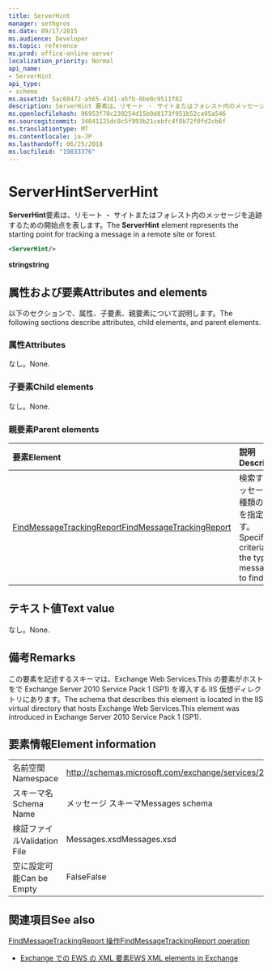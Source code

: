 ```yaml
---
title: ServerHint
manager: sethgros
ms.date: 09/17/2015
ms.audience: Developer
ms.topic: reference
ms.prod: office-online-server
localization_priority: Normal
api_name:
- ServerHint
api_type:
- schema
ms.assetid: 5ac60472-a565-43d1-a5fb-8be0c9511f82
description: ServerHint 要素は、リモート ・ サイトまたはフォレスト内のメッセージを追跡するための開始点を表します。
ms.openlocfilehash: 96953f70c239254d15b9d8173f951b52ca95a546
ms.sourcegitcommit: 34041125dc8c5f993b21cebfc4f8b72f0fd2cb6f
ms.translationtype: MT
ms.contentlocale: ja-JP
ms.lasthandoff: 06/25/2018
ms.locfileid: "19833376"
---
```

# <a name="serverhint"></a><span data-ttu-id="4fc6d-103">ServerHint</span><span class="sxs-lookup"><span data-stu-id="4fc6d-103">ServerHint</span></span>

<span data-ttu-id="4fc6d-104">**ServerHint**要素は、リモート ・ サイトまたはフォレスト内のメッセージを追跡するための開始点を表します。</span><span class="sxs-lookup"><span data-stu-id="4fc6d-104">The **ServerHint** element represents the starting point for tracking a message in a remote site or forest.</span></span> 
  
```xml
<ServerHint/>
```

 <span data-ttu-id="4fc6d-105">**string**</span><span class="sxs-lookup"><span data-stu-id="4fc6d-105">**string**</span></span>
## <a name="attributes-and-elements"></a><span data-ttu-id="4fc6d-106">属性および要素</span><span class="sxs-lookup"><span data-stu-id="4fc6d-106">Attributes and elements</span></span>

<span data-ttu-id="4fc6d-107">以下のセクションで、属性、子要素、親要素について説明します。</span><span class="sxs-lookup"><span data-stu-id="4fc6d-107">The following sections describe attributes, child elements, and parent elements.</span></span>
  
### <a name="attributes"></a><span data-ttu-id="4fc6d-108">属性</span><span class="sxs-lookup"><span data-stu-id="4fc6d-108">Attributes</span></span>

<span data-ttu-id="4fc6d-109">なし。</span><span class="sxs-lookup"><span data-stu-id="4fc6d-109">None.</span></span>
  
### <a name="child-elements"></a><span data-ttu-id="4fc6d-110">子要素</span><span class="sxs-lookup"><span data-stu-id="4fc6d-110">Child elements</span></span>

<span data-ttu-id="4fc6d-111">なし。</span><span class="sxs-lookup"><span data-stu-id="4fc6d-111">None.</span></span>
  
### <a name="parent-elements"></a><span data-ttu-id="4fc6d-112">親要素</span><span class="sxs-lookup"><span data-stu-id="4fc6d-112">Parent elements</span></span>

|<span data-ttu-id="4fc6d-113">**要素**</span><span class="sxs-lookup"><span data-stu-id="4fc6d-113">**Element**</span></span>|<span data-ttu-id="4fc6d-114">**説明**</span><span class="sxs-lookup"><span data-stu-id="4fc6d-114">**Description**</span></span>|
|:-----|:-----|
|[<span data-ttu-id="4fc6d-115">FindMessageTrackingReport</span><span class="sxs-lookup"><span data-stu-id="4fc6d-115">FindMessageTrackingReport</span></span>](findmessagetrackingreport.md) <br/> |<span data-ttu-id="4fc6d-116">検索するメッセージの種類の条件を指定します。</span><span class="sxs-lookup"><span data-stu-id="4fc6d-116">Specifies criteria for the types of messages to find.</span></span>  <br/> |
   
## <a name="text-value"></a><span data-ttu-id="4fc6d-117">テキスト値</span><span class="sxs-lookup"><span data-stu-id="4fc6d-117">Text value</span></span>

<span data-ttu-id="4fc6d-118">なし。</span><span class="sxs-lookup"><span data-stu-id="4fc6d-118">None.</span></span>
  
## <a name="remarks"></a><span data-ttu-id="4fc6d-119">備考</span><span class="sxs-lookup"><span data-stu-id="4fc6d-119">Remarks</span></span>

<span data-ttu-id="4fc6d-120">この要素を記述するスキーマは、Exchange Web Services.This の要素がホストをで Exchange Server 2010 Service Pack 1 (SP1) を導入する IIS 仮想ディレクトリにあります。</span><span class="sxs-lookup"><span data-stu-id="4fc6d-120">The schema that describes this element is located in the IIS virtual directory that hosts Exchange Web Services.This element was introduced in Exchange Server 2010 Service Pack 1 (SP1).</span></span>
  
## <a name="element-information"></a><span data-ttu-id="4fc6d-121">要素情報</span><span class="sxs-lookup"><span data-stu-id="4fc6d-121">Element information</span></span>

|||
|:-----|:-----|
|<span data-ttu-id="4fc6d-122">名前空間</span><span class="sxs-lookup"><span data-stu-id="4fc6d-122">Namespace</span></span>  <br/> |http://schemas.microsoft.com/exchange/services/2006/messages  <br/> |
|<span data-ttu-id="4fc6d-123">スキーマ名</span><span class="sxs-lookup"><span data-stu-id="4fc6d-123">Schema Name</span></span>  <br/> |<span data-ttu-id="4fc6d-124">メッセージ スキーマ</span><span class="sxs-lookup"><span data-stu-id="4fc6d-124">Messages schema</span></span>  <br/> |
|<span data-ttu-id="4fc6d-125">検証ファイル</span><span class="sxs-lookup"><span data-stu-id="4fc6d-125">Validation File</span></span>  <br/> |<span data-ttu-id="4fc6d-126">Messages.xsd</span><span class="sxs-lookup"><span data-stu-id="4fc6d-126">Messages.xsd</span></span>  <br/> |
|<span data-ttu-id="4fc6d-127">空に設定可能</span><span class="sxs-lookup"><span data-stu-id="4fc6d-127">Can be Empty</span></span>  <br/> |<span data-ttu-id="4fc6d-128">False</span><span class="sxs-lookup"><span data-stu-id="4fc6d-128">False</span></span>  <br/> |
   
## <a name="see-also"></a><span data-ttu-id="4fc6d-129">関連項目</span><span class="sxs-lookup"><span data-stu-id="4fc6d-129">See also</span></span>



[<span data-ttu-id="4fc6d-130">FindMessageTrackingReport 操作</span><span class="sxs-lookup"><span data-stu-id="4fc6d-130">FindMessageTrackingReport operation</span></span>](findmessagetrackingreport-operation.md)


- [<span data-ttu-id="4fc6d-131">Exchange での EWS の XML 要素</span><span class="sxs-lookup"><span data-stu-id="4fc6d-131">EWS XML elements in Exchange</span></span>](ews-xml-elements-in-exchange.md)

